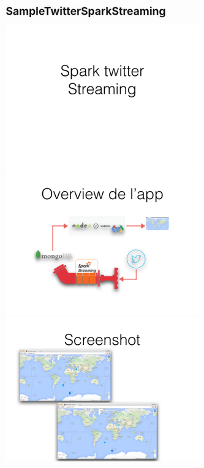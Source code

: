 # SampleTwitterSparkStreaming

![App overview1](arch_logic_1.001.png)
![App overview2](arch_logic_2.001.png)
![App overview3](arch_logic_3.001.png)
